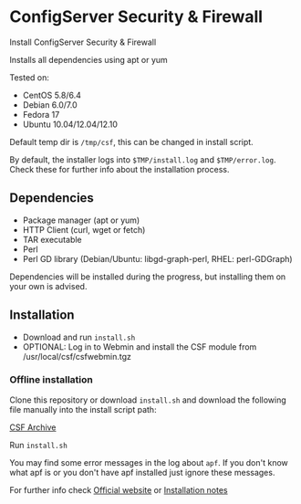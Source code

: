 ConfigServer Security & Firewall
================================

Install ConfigServer Security & Firewall

Installs all dependencies using apt or yum

Tested on:
* CentOS 5.8/6.4
* Debian 6.0/7.0
* Fedora 17
* Ubuntu 10.04/12.04/12.10

Default temp dir is ````/tmp/csf````, this can be changed in install script.

By default, the installer logs into ````$TMP/install.log```` and ````$TMP/error.log````. Check these for further info about the installation process.

## Dependencies
* Package manager (apt or yum)
* HTTP Client (curl, wget or fetch)
* TAR executable
* Perl
* Perl GD library (Debian/Ubuntu: libgd-graph-perl, RHEL: perl-GDGraph)

Dependencies will be installed during the progress, but installing them on your own is advised.

## Installation

* Download and run ````install.sh````
* OPTIONAL: Log in to Webmin and install the CSF module from /usr/local/csf/csfwebmin.tgz

### Offline installation

Clone this repository or download ````install.sh```` and download the following file manually into the install script path:

[CSF Archive](http://configserver.com/free/csf.tgz)

Run ````install.sh````


You may find some error messages in the log about ````apf````. If you don't know what apf is or you don't have apf installed just ignore these messages.

For further info check [Official website](http://configserver.com/cp/csf.html) or [Installation notes](http://configserver.com/free/csf/install.txt)